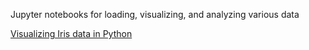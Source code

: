 Jupyter notebooks for loading, visualizing, and analyzing various data

<a href="https://github.com/zeroth-choi/python_snippets/blob/main/Iris/Visualizing_Iris_in_Python.ipynb">Visualizing Iris data in Python</a>
